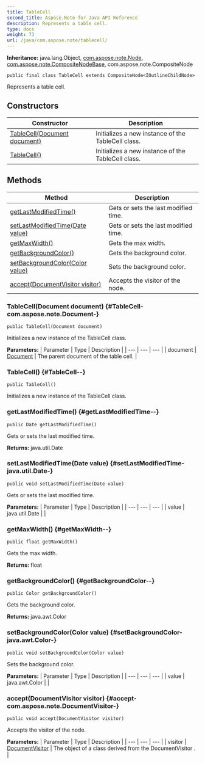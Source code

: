 ```yaml
---
title: TableCell
second_title: Aspose.Note for Java API Reference
description: Represents a table cell.
type: docs
weight: 73
url: /java/com.aspose.note/tablecell/
---
```


**Inheritance:**
java.lang.Object, [com.aspose.note.Node](../../com.aspose.note/node), [com.aspose.note.CompositeNodeBase](../../com.aspose.note/compositenodebase), com.aspose.note.CompositeNode
```
public final class TableCell extends CompositeNode<IOutlineChildNode>
```

Represents a table cell.
## Constructors

| Constructor | Description |
| --- | --- |
| [TableCell(Document document)](#TableCell-com.aspose.note.Document-) | Initializes a new instance of the  TableCell  class. |
| [TableCell()](#TableCell--) | Initializes a new instance of the  TableCell  class. |
## Methods

| Method | Description |
| --- | --- |
| [getLastModifiedTime()](#getLastModifiedTime--) | Gets or sets the last modified time. |
| [setLastModifiedTime(Date value)](#setLastModifiedTime-java.util.Date-) | Gets or sets the last modified time. |
| [getMaxWidth()](#getMaxWidth--) | Gets the max width. |
| [getBackgroundColor()](#getBackgroundColor--) | Gets the background color. |
| [setBackgroundColor(Color value)](#setBackgroundColor-java.awt.Color-) | Sets the background color. |
| [accept(DocumentVisitor visitor)](#accept-com.aspose.note.DocumentVisitor-) | Accepts the visitor of the node. |
### TableCell(Document document) {#TableCell-com.aspose.note.Document-}
```
public TableCell(Document document)
```


Initializes a new instance of the  TableCell  class.

**Parameters:**
| Parameter | Type | Description |
| --- | --- | --- |
| document | [Document](../../com.aspose.note/document) | The parent document of the table cell. |

### TableCell() {#TableCell--}
```
public TableCell()
```


Initializes a new instance of the  TableCell  class.

### getLastModifiedTime() {#getLastModifiedTime--}
```
public Date getLastModifiedTime()
```


Gets or sets the last modified time.

**Returns:**
java.util.Date
### setLastModifiedTime(Date value) {#setLastModifiedTime-java.util.Date-}
```
public void setLastModifiedTime(Date value)
```


Gets or sets the last modified time.

**Parameters:**
| Parameter | Type | Description |
| --- | --- | --- |
| value | java.util.Date |  |

### getMaxWidth() {#getMaxWidth--}
```
public float getMaxWidth()
```


Gets the max width.

**Returns:**
float
### getBackgroundColor() {#getBackgroundColor--}
```
public Color getBackgroundColor()
```


Gets the background color.

**Returns:**
java.awt.Color
### setBackgroundColor(Color value) {#setBackgroundColor-java.awt.Color-}
```
public void setBackgroundColor(Color value)
```


Sets the background color.

**Parameters:**
| Parameter | Type | Description |
| --- | --- | --- |
| value | java.awt.Color |  |

### accept(DocumentVisitor visitor) {#accept-com.aspose.note.DocumentVisitor-}
```
public void accept(DocumentVisitor visitor)
```


Accepts the visitor of the node.

**Parameters:**
| Parameter | Type | Description |
| --- | --- | --- |
| visitor | [DocumentVisitor](../../com.aspose.note/documentvisitor) | The object of a class derived from the  DocumentVisitor . |

